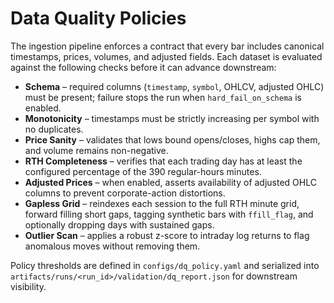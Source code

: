 # Data Quality Policies

The ingestion pipeline enforces a contract that every bar includes canonical timestamps, prices, volumes, and adjusted fields. Each dataset is evaluated against the following checks before it can advance downstream:

- **Schema** – required columns (`timestamp`, `symbol`, OHLCV, adjusted OHLC) must be present; failure stops the run when `hard_fail_on_schema` is enabled.
- **Monotonicity** – timestamps must be strictly increasing per symbol with no duplicates.
- **Price Sanity** – validates that lows bound opens/closes, highs cap them, and volume remains non-negative.
- **RTH Completeness** – verifies that each trading day has at least the configured percentage of the 390 regular-hours minutes.
- **Adjusted Prices** – when enabled, asserts availability of adjusted OHLC columns to prevent corporate-action distortions.
- **Gapless Grid** – reindexes each session to the full RTH minute grid, forward filling short gaps, tagging synthetic bars with `ffill_flag`, and optionally dropping days with sustained gaps.
- **Outlier Scan** – applies a robust z-score to intraday log returns to flag anomalous moves without removing them.

Policy thresholds are defined in `configs/dq_policy.yaml` and serialized into `artifacts/runs/<run_id>/validation/dq_report.json` for downstream visibility.
